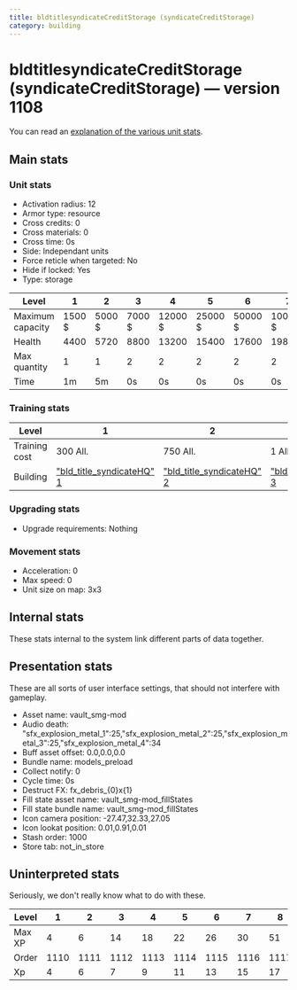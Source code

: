 ```yaml
---
title: bldtitlesyndicateCreditStorage (syndicateCreditStorage)
category: building
---
```


# bldtitlesyndicateCreditStorage (syndicateCreditStorage) — version 1108

You can read an [explanation  of the various unit stats](unitexplained.md).

## Main stats

### Unit stats

  * Activation radius: 12
  * Armor type: resource
  * Cross credits: 0
  * Cross materials: 0
  * Cross time: 0s
  * Side: Independant units
  * Force reticle when targeted: No
  * Hide if locked: Yes
  * Type: storage

|Level           |1     |2     |3     |4      |5      |6      |7       |8       |9       |10       |
|----------------|------|------|------|-------|-------|-------|--------|--------|--------|---------|
|Maximum capacity|1500 $|5000 $|7000 $|12000 $|25000 $|50000 $|100000 $|250000 $|500000 $|1000000 $|
|Health          |4400  |5720  |8800  |13200  |15400  |17600  |19800   |22000   |24200   |26400    |
|Max quantity    |1     |1     |2     |2      |2      |2      |2       |3       |4       |4        |
|Time            |1m    |5m    |0s    |0s     |0s     |0s     |0s      |0s      |0s      |0s       |


### Training stats

|Level        |1                                            |2                                            |3                                            |4                                            |5                                            |6                                            |7                                            |8                                            |9                                            |10                                            |
|-------------|---------------------------------------------|---------------------------------------------|---------------------------------------------|---------------------------------------------|---------------------------------------------|---------------------------------------------|---------------------------------------------|---------------------------------------------|---------------------------------------------|----------------------------------------------|
|Training cost|300 All.                                     |750 All.                                     |1 All.                                       |1 All.                                       |1 All.                                       |1 All.                                       |1 All.                                       |1 All.                                       |1 All.                                       |1 All.                                        |
|Building     |["bld_title_syndicateHQ" 1](syndicateHQ.html)|["bld_title_syndicateHQ" 2](syndicateHQ.html)|["bld_title_syndicateHQ" 3](syndicateHQ.html)|["bld_title_syndicateHQ" 4](syndicateHQ.html)|["bld_title_syndicateHQ" 5](syndicateHQ.html)|["bld_title_syndicateHQ" 6](syndicateHQ.html)|["bld_title_syndicateHQ" 7](syndicateHQ.html)|["bld_title_syndicateHQ" 8](syndicateHQ.html)|["bld_title_syndicateHQ" 9](syndicateHQ.html)|["bld_title_syndicateHQ" 10](syndicateHQ.html)|


### Upgrading stats

  * Upgrade requirements: Nothing

### Movement stats

  * Acceleration: 0
  * Max speed: 0
  * Unit size on map: 3x3

## Internal stats

These stats internal to the system link different parts of data together.


## Presentation stats

These are all sorts of user interface settings, that should not interfere with gameplay.

  * Asset name: vault_smg-mod
  * Audio death: "sfx_explosion_metal_1":25,"sfx_explosion_metal_2":25,"sfx_explosion_metal_3":25,"sfx_explosion_metal_4":34
  * Buff asset offset: 0.0,0.0,0.0
  * Bundle name: models_preload
  * Collect notify: 0
  * Cycle time: 0s
  * Destruct FX: fx_debris_{0}x{1}
  * Fill state asset name: vault_smg-mod_fillStates
  * Fill state bundle name: vault_smg-mod_fillStates
  * Icon camera position: -27.47,32.33,27.05
  * Icon lookat position: 0.01,0.91,0.01
  * Stash order: 1000
  * Store tab: not_in_store

## Uninterpreted stats

Seriously, we don't really know what to do with these.

|Level |1   |2   |3   |4   |5   |6   |7   |8   |9   |10  |
|------|----|----|----|----|----|----|----|----|----|----|
|Max XP|4   |6   |14  |18  |22  |26  |30  |51  |76  |84  |
|Order |1110|1111|1112|1113|1114|1115|1116|1117|1118|1119|
|Xp    |4   |6   |7   |9   |11  |13  |15  |17  |19  |21  |


